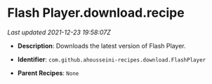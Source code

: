 # Flash Player.download.recipe

_Last updated 2021-12-23 19:58:07Z_

- **Description**: Downloads the latest version of Flash Player.

- **Identifier**: `com.github.ahousseini-recipes.download.FlashPlayer`

- **Parent Recipes**: `None`